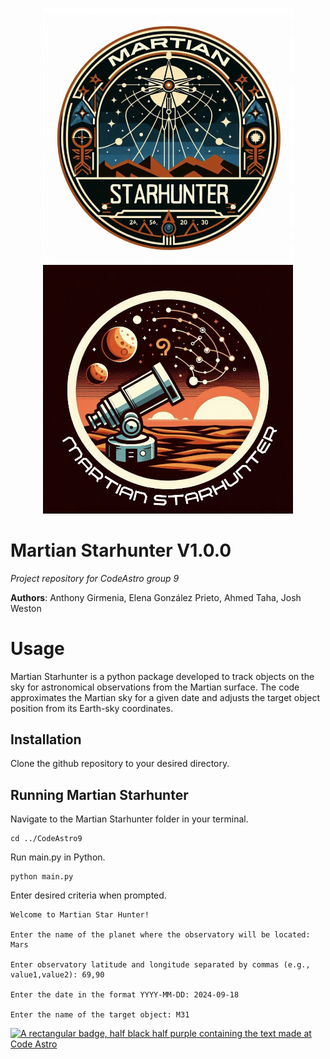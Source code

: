 
<p align="center">
  <img src="./Logo_1.png" alt="Logo 1" width="400"/>
  <img src="./logo_2.png" alt="Logo 2" width="400"/>
</p>

# Martian Starhunter V1.0.0 
*Project repository for CodeAstro group 9*

**Authors**: Anthony Girmenia, Elena González Prieto, Ahmed Taha, Josh Weston



# Usage
Martian Starhunter is a python package developed to track objects on the sky for astronomical observations from the Martian surface. The code approximates the Martian sky for a given date and adjusts the target object position from its Earth-sky coordinates. 

## Installation

Clone the github repository to your desired directory.

## Running Martian Starhunter

Navigate to the Martian Starhunter folder in your terminal.

    cd ../CodeAstro9

Run main.py in Python.

    python main.py

Enter desired criteria when prompted. 

    Welcome to Martian Star Hunter!
    
    Enter the name of the planet where the observatory will be located: Mars
    
    Enter observatory latitude and longitude separated by commas (e.g., value1,value2): 69,90
    
    Enter the date in the format YYYY-MM-DD: 2024-09-18
    
    Enter the name of the target object: M31

[![A rectangular badge, half black half purple containing the text made at Code Astro](https://img.shields.io/badge/Made%20at-Code/Astro-blueviolet.svg)](https://semaphorep.github.io/codeastro/)

